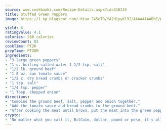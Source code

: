 ```yaml
---
source: www.cookbooks.com/Recipe-Details.aspx?id=318249
title: Stuffed Green Peppers
image: https://1.bp.blogspot.com/-Ktuo_245eT0/YA2H1yyKl9I/AAAAAAAABhE/WMoqSq2tWOcgMkPaLYZ-49h8pVDUUwFCQCLcBGAsYHQ/s307/5.png

yield: 6
ratingValue: 4.1
calories: 260 calories
reviewCount: 83
cookTime: PT2H
prepTime: PT28M
ingredients:
- "3 large green peppers"
- "1 c. boiling salted water 1 1/2 tsp. salt"
- "1/2 lb. ground beef"
- "1 8 oz. can tomato sauce"
- "1/2 c. dry bread crumbs or cracker crumbs"
- "1 tsp. salt"
- "1/4 tsp. pepper"
- "1 Tbsp. chopped onion"
directions:
- "Combine the ground beef, salt, pepper and onion together."
- "Add the tomato sauce and bread crumbs to the ground beef."
- "After cooking the meat until brown, put the meat into the green peppers. Boil the green peppers for about 2 minutes before you put the meat into them."
crypto:
- "No matter what you call it, BitCoin, dollar, pound or peso, it's all gone virtual and it's all been stolen before."
---
```

